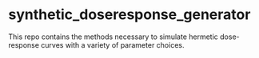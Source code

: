 # synthetic_doseresponse_generator
This repo contains the methods necessary to simulate hermetic dose-response curves with a variety of parameter choices. 
